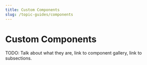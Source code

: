 ```yaml
---
title: Custom Components
slug: /topic-guides/components
---
```


# Custom Components

TODO: Talk about what they are, link to component gallery, link to subsections.
